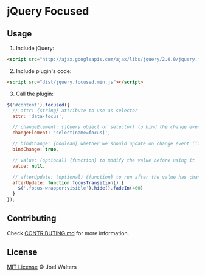 # jQuery Focused

## Usage

1. Include jQuery:

  ```html
  <script src="http://ajax.googleapis.com/ajax/libs/jquery/2.0.0/jquery.min.js"></script>
  ```

2. Include plugin's code:

  ```html
  <script src="dist/jquery.focused.min.js"></script>
  ```

3. Call the plugin:

  ```javascript
  $('#content').focused({
    // attr: {string} attribute to use as selector
    attr: 'data-focus',

    // changeElement: {jQuery object or selector} to bind the change event handler to
    changeElement: 'select[name=focus]',

    // bindChange: {boolean} whether we should update on change event (if false, only updates on initialization)
    bindChange: true,

    // value: (optional) {function} to modify the value before using it
    value: null,

    // afterUpdate: (optional) {function} to run after the value has changed
    afterUpdate: function focusTransition() {
      $('.focus-wrapper:visible').hide().fadeIn(400)
    }
  });
  ```

## Contributing

Check [CONTRIBUTING.md](https://github.com/jquery-boilerplate/boilerplate/blob/master/CONTRIBUTING.md) for more information.

## License

[MIT License](http://jtwalters.mit-license.org/) © Joel Walters
